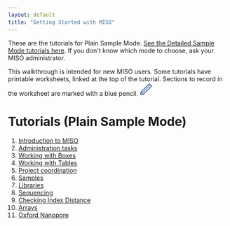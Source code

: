 ```yaml
---
layout: default
title: "Getting Started with MISO"
---
```


These are the tutorials for Plain Sample Mode. [See the Detailed Sample Mode tutorials here](index).
If you don't know which mode to choose, ask your MISO administrator.

This walkthrough is intended for new MISO users. Some tutorials have printable
worksheets, linked at the top of the tutorial. Sections to record in the worksheet
are marked with a blue pencil. <img src="pics/blue_pencil.png">

# Tutorials (Plain Sample Mode)

1. [Introduction to MISO](tutorial-plain-introduction)
1. [Administration tasks](tutorial-plain-admin-tasks)
1. [Working with Boxes](tutorial-plain-boxes)
1. [Working with Tables](tutorial-plain-bulk-tables)
1. [Project coordination](tutorial-plain-project-coordination)
1. [Samples](tutorial-plain-samples)
1. [Libraries](tutorial-plain-libraries)
1. [Sequencing](tutorial-plain-sequencing)
1. [Checking Index Distance](tutorial-plain-index-distance)
1. [Arrays](tutorial-plain-arrays)
1. [Oxford Nanopore](tutorial-plain-oxford-nanopore)
